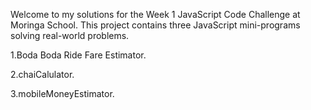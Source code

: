Welcome to my solutions for the Week 1 JavaScript Code Challenge at Moringa School. This project contains three JavaScript mini-programs solving real-world problems.


1.Boda Boda Ride Fare Estimator.

2.chaiCalulator.


3.mobileMoneyEstimator.